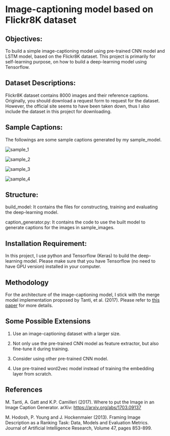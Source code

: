 # Image-captioning model based on Flickr8K dataset

## Objectives:
To build a simple image-captioning model using pre-trained CNN model and LSTM model, based on the Flickr8K dataset. This project is primarily for self-learning purpose, on how to build a deep-learning model using Tensorflow.

## Dataset Descriptions:
Flickr8K dataset contains 8000 images and their reference captions. Originally, you should download a request form to request for the dataset. However, the official site seems to have been taken down, thus I also include the dataset in this project for downloading.

## Sample Captions:
The followings are some sample captions generated by my sample_model.

![sample_1](https://github.com/kahotsang/image-captioning/blob/master/sample_captions/C1.png)

![sample_2](https://github.com/kahotsang/image-captioning/blob/master/sample_captions/C2.png)

![sample_3](https://github.com/kahotsang/image-captioning/blob/master/sample_captions/C3.png)

![sample_4](https://github.com/kahotsang/image-captioning/blob/master/sample_captions/C4.png)

## Structure:
build_model: It contains the files for constructing, training and evaluating the deep-learning model.

caption_generator.py: It contains the code to use the built model to generate captions for the images in sample_images.

## Installation Requirement:
In this project, I use python and Tensorflow (Keras) to build the deep-learning model. Please make sure that you have Tensorflow (no need to have GPU version) installed in your computer.

## Methodology
For the architecture of the image-captioning model, I stick with the merge model implementation proposed by Tanti, et al. (2017). Please refer to [this paper](https://arxiv.org/abs/1703.09137) for more details.

## Some Possible Extensions
1. Use an image-captioning dataset with a larger size.

2. Not only use the pre-trained CNN model as feature extractor, but also fine-tune it during training.

3. Consider using other pre-trained CNN model.

4. Use pre-trained word2vec model instead of training the embedding layer from scratch.

## References
M. Tanti, A. Gatt and K.P. Camilleri (2017). Where to put the Image in an Image Caption Generator. arXiv: https://arxiv.org/abs/1703.09137

M. Hodosh, P. Young and J. Hockenmaier (2013). Framing Image Description as a Ranking Task: Data, Models and Evaluation Metrics. Journal of Artificial Intelligence Research, Volume 47, pages 853-899.

